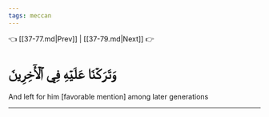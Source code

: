 ```yaml
---
tags: meccan
---
```


👈 [[37-77.md|Prev]] | [[37-79.md|Next]] 👉

# وَتَرَكۡنَا عَلَيۡهِ فِي ٱلۡأٓخِرِينَ

And left for him [favorable mention] among later generations

---

